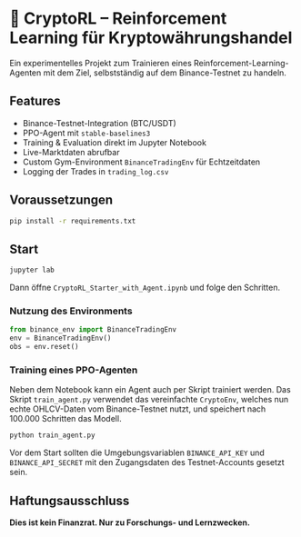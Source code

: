 # 🧠 CryptoRL – Reinforcement Learning für Kryptowährungshandel

Ein experimentelles Projekt zum Trainieren eines Reinforcement-Learning-Agenten mit dem Ziel, selbstständig auf dem Binance-Testnet zu handeln.

## Features
- Binance-Testnet-Integration (BTC/USDT)
- PPO-Agent mit `stable-baselines3`
- Training & Evaluation direkt im Jupyter Notebook
- Live-Marktdaten abrufbar
- Custom Gym-Environment `BinanceTradingEnv` für Echtzeitdaten
- Logging der Trades in `trading_log.csv`

## Voraussetzungen

```bash
pip install -r requirements.txt
```

## Start

```bash
jupyter lab
```

Dann öffne `CryptoRL_Starter_with_Agent.ipynb` und folge den Schritten.

### Nutzung des Environments

```python
from binance_env import BinanceTradingEnv
env = BinanceTradingEnv()
obs = env.reset()
```

### Training eines PPO-Agenten

Neben dem Notebook kann ein Agent auch per Skript trainiert werden. Das Skript
`train_agent.py` verwendet das vereinfachte `CryptoEnv`, welches nun echte
OHLCV-Daten vom Binance-Testnet nutzt, und speichert nach 100.000 Schritten das
Modell.

```bash
python train_agent.py
```

Vor dem Start sollten die Umgebungsvariablen `BINANCE_API_KEY` und
`BINANCE_API_SECRET` mit den Zugangsdaten des Testnet-Accounts gesetzt sein.


## Haftungsausschluss

**Dies ist kein Finanzrat. Nur zu Forschungs- und Lernzwecken.**
